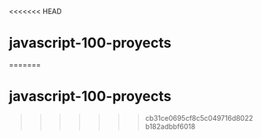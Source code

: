 <<<<<<< HEAD
# javascript-100-proyects
=======
# javascript-100-proyects
>>>>>>> cb31ce0695cf8c5c049716d8022b182adbbf6018
